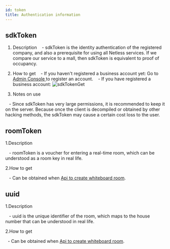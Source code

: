 ```yaml
---
id: token
title: Authentication information
---
```


## sdkToken

   1. Description
      - sdkToken is the identity authentication of the registered company, and also a prerequisite for using all Netless services. If we compare our service to a mall, then sdkToken is equivalent to proof of occupancy.

   2. How to get
      - If you haven't registered a business account yet: Go to <a target="_blank" href="https://console.netless.link"> Admin Console </a> to register an account.
      - If you have registered a business account:
      ![sdkTokenGet](/img/Instructions-2.jpg)

   3. Notes on use

      - Since sdkToken has very large permissions, it is recommended to keep it on the server. Because once the client is decompiled or obtained by other hacking methods, the sdkToken may cause a certain cost loss to the user.

## roomToken

1.Description

   - roomToken is a voucher for entering a real-time room, which can be understood as a room key in real life.

2.How to get

   - Can be obtained when [Api to create whiteboard room](../server/api/whiteboard-base.md).

## uuid

1.Description

   - uuid is the unique identifier of the room, which maps to the house number that can be understood in real life.

2.How to get

  - Can be obtained when [Api to create whiteboard room](../server/api/whiteboard-base.md).
